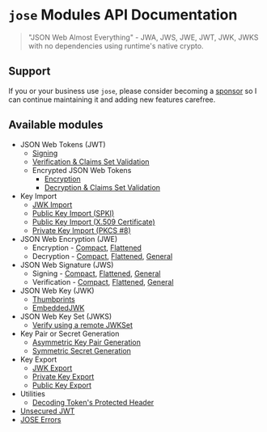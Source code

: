 # `jose` Modules API Documentation

> "JSON Web Almost Everything" - JWA, JWS, JWE, JWT, JWK, JWKS with no dependencies using runtime's native crypto.

## Support

If you or your business use `jose`, please consider becoming a [sponsor][support-sponsor] so I can continue maintaining it and adding new features carefree.

## Available modules

- JSON Web Tokens (JWT)
  - [Signing](https://github.com/panva/jose/blob/v4.1.1/docs/classes/jwt_sign.SignJWT.md#readme)
  - [Verification & Claims Set Validation](https://github.com/panva/jose/blob/v4.1.1/docs/functions/jwt_verify.jwtVerify.md#readme)
  - Encrypted JSON Web Tokens
    - [Encryption](https://github.com/panva/jose/blob/v4.1.1/docs/classes/jwt_encrypt.EncryptJWT.md#readme)
    - [Decryption & Claims Set Validation](https://github.com/panva/jose/blob/v4.1.1/docs/functions/jwt_decrypt.jwtDecrypt.md#readme)
- Key Import
  - [JWK Import](https://github.com/panva/jose/blob/v4.1.1/docs/functions/key_import.importJWK.md#readme)
  - [Public Key Import (SPKI)](https://github.com/panva/jose/blob/v4.1.1/docs/functions/key_import.importSPKI.md#readme)
  - [Public Key Import (X.509 Certificate)](https://github.com/panva/jose/blob/v4.1.1/docs/functions/key_import.importX509.md#readme)
  - [Private Key Import (PKCS #8)](https://github.com/panva/jose/blob/v4.1.1/docs/functions/key_import.importPKCS8.md#readme)
- JSON Web Encryption (JWE)
  - Encryption - [Compact](https://github.com/panva/jose/blob/v4.1.1/docs/classes/jwe_compact_encrypt.CompactEncrypt.md#readme), [Flattened](https://github.com/panva/jose/blob/v4.1.1/docs/classes/jwe_flattened_encrypt.FlattenedEncrypt.md#readme)
  - Decryption - [Compact](https://github.com/panva/jose/blob/v4.1.1/docs/functions/jwe_compact_decrypt.compactDecrypt.md#readme), [Flattened](https://github.com/panva/jose/blob/v4.1.1/docs/functions/jwe_flattened_decrypt.flattenedDecrypt.md#readme), [General](https://github.com/panva/jose/blob/v4.1.1/docs/functions/jwe_general_decrypt.generalDecrypt.md#readme)
- JSON Web Signature (JWS)
  - Signing - [Compact](https://github.com/panva/jose/blob/v4.1.1/docs/classes/jws_compact_sign.CompactSign.md#readme), [Flattened](https://github.com/panva/jose/blob/v4.1.1/docs/classes/jws_flattened_sign.FlattenedSign.md#readme), [General](https://github.com/panva/jose/blob/v4.1.1/docs/classes/jws_general_sign.GeneralSign.md#readme)
  - Verification - [Compact](https://github.com/panva/jose/blob/v4.1.1/docs/functions/jws_compact_verify.compactVerify.md#readme), [Flattened](https://github.com/panva/jose/blob/v4.1.1/docs/functions/jws_flattened_verify.flattenedVerify.md#readme), [General](https://github.com/panva/jose/blob/v4.1.1/docs/functions/jws_general_verify.generalVerify.md#readme)
- JSON Web Key (JWK)
  - [Thumbprints](https://github.com/panva/jose/blob/v4.1.1/docs/functions/jwk_thumbprint.calculateJwkThumbprint.md#readme)
  - [EmbeddedJWK](https://github.com/panva/jose/blob/v4.1.1/docs/functions/jwk_embedded.EmbeddedJWK.md#readme)
- JSON Web Key Set (JWKS)
  - [Verify using a remote JWKSet](https://github.com/panva/jose/blob/v4.1.1/docs/functions/jwks_remote.createRemoteJWKSet.md#readme)
- Key Pair or Secret Generation
  - [Asymmetric Key Pair Generation](https://github.com/panva/jose/blob/v4.1.1/docs/functions/key_generate_key_pair.generateKeyPair.md#readme)
  - [Symmetric Secret Generation](https://github.com/panva/jose/blob/v4.1.1/docs/functions/key_generate_secret.generateSecret.md#readme)
- Key Export
  - [JWK Export](https://github.com/panva/jose/blob/v4.1.1/docs/functions/key_export.exportJWK.md#readme)
  - [Private Key Export](https://github.com/panva/jose/blob/v4.1.1/docs/functions/key_export.exportPKCS8.md#readme)
  - [Public Key Export](https://github.com/panva/jose/blob/v4.1.1/docs/functions/key_export.exportSPKI.md#readme)
- Utilities
  - [Decoding Token's Protected Header](https://github.com/panva/jose/blob/v4.1.1/docs/functions/util_decode_protected_header.decodeProtectedHeader.md#readme)
- [Unsecured JWT](https://github.com/panva/jose/blob/v4.1.1/docs/classes/jwt_unsecured.UnsecuredJWT.md#readme)
- [JOSE Errors](https://github.com/panva/jose/blob/v4.1.1/docs/modules/util_errors.md#readme)

[support-sponsor]: https://github.com/sponsors/panva
